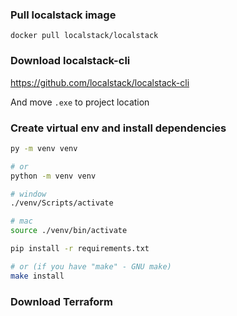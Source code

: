 ### Pull localstack image

```
docker pull localstack/localstack
```

### Download localstack-cli

https://github.com/localstack/localstack-cli

And move `.exe` to project location

### Create virtual env and install dependencies

```bash
py -m venv venv

# or
python -m venv venv
```

```bash
# window
./venv/Scripts/activate

# mac
source ./venv/bin/activate
```

```bash
pip install -r requirements.txt

# or (if you have "make" - GNU make)
make install
```

### Download Terraform


